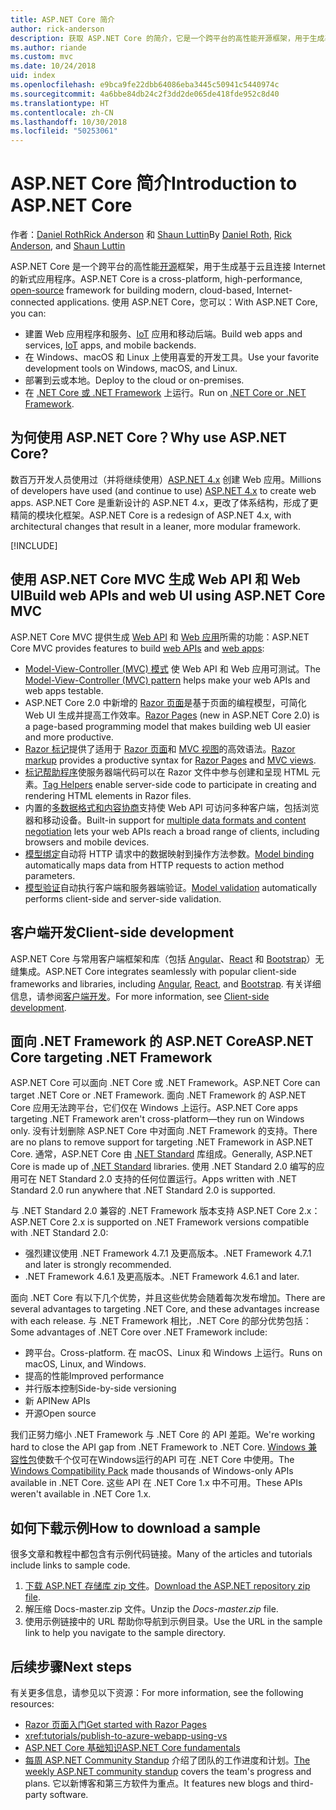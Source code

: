 ```yaml
---
title: ASP.NET Core 简介
author: rick-anderson
description: 获取 ASP.NET Core 的简介，它是一个跨平台的高性能开源框架，用于生成基于云且连接 Internet 的新式应用程序。
ms.author: riande
ms.custom: mvc
ms.date: 10/24/2018
uid: index
ms.openlocfilehash: e9bca9fe22dbb64086eba3445c50941c5440974c
ms.sourcegitcommit: 4a6bbe84db24c2f3dd2de065de418fde952c8d40
ms.translationtype: HT
ms.contentlocale: zh-CN
ms.lasthandoff: 10/30/2018
ms.locfileid: "50253061"
---
```

# <a name="introduction-to-aspnet-core"></a><span data-ttu-id="ed404-103">ASP.NET Core 简介</span><span class="sxs-lookup"><span data-stu-id="ed404-103">Introduction to ASP.NET Core</span></span>

<span data-ttu-id="ed404-104">作者：[Daniel Roth](https://github.com/danroth27)[Rick Anderson](https://twitter.com/RickAndMSFT) 和 [Shaun Luttin](https://twitter.com/dicshaunary)</span><span class="sxs-lookup"><span data-stu-id="ed404-104">By [Daniel Roth](https://github.com/danroth27), [Rick Anderson](https://twitter.com/RickAndMSFT), and [Shaun Luttin](https://twitter.com/dicshaunary)</span></span>

<span data-ttu-id="ed404-105">ASP.NET Core 是一个跨平台的高性能[开源](https://github.com/aspnet/home)框架，用于生成基于云且连接 Internet 的新式应用程序。</span><span class="sxs-lookup"><span data-stu-id="ed404-105">ASP.NET Core is a cross-platform, high-performance, [open-source](https://github.com/aspnet/home) framework for building modern, cloud-based, Internet-connected applications.</span></span> <span data-ttu-id="ed404-106">使用 ASP.NET Core，您可以：</span><span class="sxs-lookup"><span data-stu-id="ed404-106">With ASP.NET Core, you can:</span></span>

* <span data-ttu-id="ed404-107">建置 Web 应用程序和服务、[IoT](https://www.microsoft.com/internet-of-things/) 应用和移动后端。</span><span class="sxs-lookup"><span data-stu-id="ed404-107">Build web apps and services, [IoT](https://www.microsoft.com/internet-of-things/) apps, and mobile backends.</span></span>
* <span data-ttu-id="ed404-108">在 Windows、macOS 和 Linux 上使用喜爱的开发工具。</span><span class="sxs-lookup"><span data-stu-id="ed404-108">Use your favorite development tools on Windows, macOS, and Linux.</span></span>
* <span data-ttu-id="ed404-109">部署到云或本地。</span><span class="sxs-lookup"><span data-stu-id="ed404-109">Deploy to the cloud or on-premises.</span></span>
* <span data-ttu-id="ed404-110">在 [.NET Core 或 .NET Framework](/dotnet/articles/standard/choosing-core-framework-server) 上运行。</span><span class="sxs-lookup"><span data-stu-id="ed404-110">Run on [.NET Core or .NET Framework](/dotnet/articles/standard/choosing-core-framework-server).</span></span>

## <a name="why-use-aspnet-core"></a><span data-ttu-id="ed404-111">为何使用 ASP.NET Core？</span><span class="sxs-lookup"><span data-stu-id="ed404-111">Why use ASP.NET Core?</span></span>

<span data-ttu-id="ed404-112">数百万开发人员使用过（并将继续使用）[ASP.NET 4.x](/aspnet/overview) 创建 Web 应用。</span><span class="sxs-lookup"><span data-stu-id="ed404-112">Millions of developers have used (and continue to use) [ASP.NET 4.x](/aspnet/overview) to create web apps.</span></span> <span data-ttu-id="ed404-113">ASP.NET Core 是重新设计的 ASP.NET 4.x，更改了体系结构，形成了更精简的模块化框架。</span><span class="sxs-lookup"><span data-stu-id="ed404-113">ASP.NET Core is a redesign of ASP.NET 4.x, with architectural changes that result in a leaner, more modular framework.</span></span>

[!INCLUDE[](~/includes/benefits.md)]

## <a name="build-web-apis-and-web-ui-using-aspnet-core-mvc"></a><span data-ttu-id="ed404-114">使用 ASP.NET Core MVC 生成 Web API 和 Web UI</span><span class="sxs-lookup"><span data-stu-id="ed404-114">Build web APIs and web UI using ASP.NET Core MVC</span></span>

<span data-ttu-id="ed404-115">ASP.NET Core MVC 提供生成 [Web API](xref:tutorials/first-web-api) 和 [Web 应用](xref:tutorials/razor-pages/index)所需的功能：</span><span class="sxs-lookup"><span data-stu-id="ed404-115">ASP.NET Core MVC provides features to build [web APIs](xref:tutorials/first-web-api) and [web apps](xref:tutorials/razor-pages/index):</span></span>

* <span data-ttu-id="ed404-116">[Model-View-Controller (MVC) 模式](xref:mvc/overview) 使 Web API 和 Web 应用可测试。</span><span class="sxs-lookup"><span data-stu-id="ed404-116">The [Model-View-Controller (MVC) pattern](xref:mvc/overview) helps make your web APIs and web apps testable.</span></span>
* <span data-ttu-id="ed404-117">ASP.NET Core 2.0 中新增的 [Razor 页面](xref:razor-pages/index)是基于页面的编程模型，可简化 Web UI 生成并提高工作效率。</span><span class="sxs-lookup"><span data-stu-id="ed404-117">[Razor Pages](xref:razor-pages/index) (new in ASP.NET Core 2.0) is a page-based programming model that makes building web UI easier and more productive.</span></span>
* <span data-ttu-id="ed404-118">[Razor 标记](xref:mvc/views/razor)提供了适用于 [Razor 页面](xref:razor-pages/index)和 [MVC 视图](xref:mvc/views/overview)的高效语法。</span><span class="sxs-lookup"><span data-stu-id="ed404-118">[Razor markup](xref:mvc/views/razor) provides a productive syntax for [Razor Pages](xref:razor-pages/index) and [MVC views](xref:mvc/views/overview).</span></span>
* <span data-ttu-id="ed404-119">[标记帮助程序](xref:mvc/views/tag-helpers/intro)使服务器端代码可以在 Razor 文件中参与创建和呈现 HTML 元素。</span><span class="sxs-lookup"><span data-stu-id="ed404-119">[Tag Helpers](xref:mvc/views/tag-helpers/intro) enable server-side code to participate in creating and rendering HTML elements in Razor files.</span></span>
* <span data-ttu-id="ed404-120">内置的[多数据格式和内容协商](xref:web-api/advanced/formatting)支持使 Web API 可访问多种客户端，包括浏览器和移动设备。</span><span class="sxs-lookup"><span data-stu-id="ed404-120">Built-in support for [multiple data formats and content negotiation](xref:web-api/advanced/formatting) lets your web APIs reach a broad range of clients, including browsers and mobile devices.</span></span>
* <span data-ttu-id="ed404-121">[模型绑定](xref:mvc/models/model-binding)自动将 HTTP 请求中的数据映射到操作方法参数。</span><span class="sxs-lookup"><span data-stu-id="ed404-121">[Model binding](xref:mvc/models/model-binding) automatically maps data from HTTP requests to action method parameters.</span></span>
* <span data-ttu-id="ed404-122">[模型验证](xref:mvc/models/validation)自动执行客户端和服务器端验证。</span><span class="sxs-lookup"><span data-stu-id="ed404-122">[Model validation](xref:mvc/models/validation) automatically performs client-side and server-side validation.</span></span>

## <a name="client-side-development"></a><span data-ttu-id="ed404-123">客户端开发</span><span class="sxs-lookup"><span data-stu-id="ed404-123">Client-side development</span></span>

<span data-ttu-id="ed404-124">ASP.NET Core 与常用客户端框架和库（包括 [Angular](xref:spa/angular)、[React](xref:spa/react) 和 [Bootstrap](https://getbootstrap.com/)）无缝集成。</span><span class="sxs-lookup"><span data-stu-id="ed404-124">ASP.NET Core integrates seamlessly with popular client-side frameworks and libraries, including [Angular](xref:spa/angular), [React](xref:spa/react), and [Bootstrap](https://getbootstrap.com/).</span></span> <span data-ttu-id="ed404-125">有关详细信息，请参阅[客户端开发](xref:client-side/index)。</span><span class="sxs-lookup"><span data-stu-id="ed404-125">For more information, see [Client-side development](xref:client-side/index).</span></span>

<a name="target-framework"></a>

## <a name="aspnet-core-targeting-net-framework"></a><span data-ttu-id="ed404-126">面向 .NET Framework 的 ASP.NET Core</span><span class="sxs-lookup"><span data-stu-id="ed404-126">ASP.NET Core targeting .NET Framework</span></span>

<span data-ttu-id="ed404-127">ASP.NET Core 可以面向 .NET Core 或 .NET Framework。</span><span class="sxs-lookup"><span data-stu-id="ed404-127">ASP.NET Core can target .NET Core or .NET Framework.</span></span> <span data-ttu-id="ed404-128">面向 .NET Framework 的 ASP.NET Core 应用无法跨平台，它们仅在 Windows 上运行。</span><span class="sxs-lookup"><span data-stu-id="ed404-128">ASP.NET Core apps targeting .NET Framework aren't cross-platform&mdash;they run on Windows only.</span></span> <span data-ttu-id="ed404-129">没有计划删除 ASP.NET Core 中对面向 .NET Framework 的支持。</span><span class="sxs-lookup"><span data-stu-id="ed404-129">There are no plans to remove support for targeting .NET Framework in ASP.NET Core.</span></span> <span data-ttu-id="ed404-130">通常，ASP.NET Core 由 [.NET Standard](/dotnet/standard/net-standard) 库组成。</span><span class="sxs-lookup"><span data-stu-id="ed404-130">Generally, ASP.NET Core is made up of [.NET Standard](/dotnet/standard/net-standard) libraries.</span></span> <span data-ttu-id="ed404-131">使用 .NET Standard 2.0 编写的应用可在 NET Standard 2.0 支持的任何位置运行。</span><span class="sxs-lookup"><span data-stu-id="ed404-131">Apps written with .NET Standard 2.0 run anywhere that .NET Standard 2.0 is supported.</span></span>

<span data-ttu-id="ed404-132">与 .NET Standard 2.0 兼容的 .NET Framework 版本支持 ASP.NET Core 2.x：</span><span class="sxs-lookup"><span data-stu-id="ed404-132">ASP.NET Core 2.x is supported on .NET Framework versions compatible with .NET Standard 2.0:</span></span>

* <span data-ttu-id="ed404-133">强烈建议使用 .NET Framework 4.7.1 及更高版本。</span><span class="sxs-lookup"><span data-stu-id="ed404-133">.NET Framework 4.7.1 and later is strongly recommended.</span></span>
* <span data-ttu-id="ed404-134">.NET Framework 4.6.1 及更高版本。</span><span class="sxs-lookup"><span data-stu-id="ed404-134">.NET Framework 4.6.1 and later.</span></span>

<span data-ttu-id="ed404-135">面向 .NET Core 有以下几个优势，并且这些优势会随着每次发布增加。</span><span class="sxs-lookup"><span data-stu-id="ed404-135">There are several advantages to targeting .NET Core, and these advantages increase with each release.</span></span> <span data-ttu-id="ed404-136">与 .NET Framework 相比，.NET Core 的部分优势包括：</span><span class="sxs-lookup"><span data-stu-id="ed404-136">Some advantages of .NET Core over .NET Framework include:</span></span>

* <span data-ttu-id="ed404-137">跨平台。</span><span class="sxs-lookup"><span data-stu-id="ed404-137">Cross-platform.</span></span> <span data-ttu-id="ed404-138">在 macOS、Linux 和 Windows 上运行。</span><span class="sxs-lookup"><span data-stu-id="ed404-138">Runs on macOS, Linux, and Windows.</span></span>
* <span data-ttu-id="ed404-139">提高的性能</span><span class="sxs-lookup"><span data-stu-id="ed404-139">Improved performance</span></span>
* <span data-ttu-id="ed404-140">并行版本控制</span><span class="sxs-lookup"><span data-stu-id="ed404-140">Side-by-side versioning</span></span>
* <span data-ttu-id="ed404-141">新 API</span><span class="sxs-lookup"><span data-stu-id="ed404-141">New APIs</span></span>
* <span data-ttu-id="ed404-142">开源</span><span class="sxs-lookup"><span data-stu-id="ed404-142">Open source</span></span>

<span data-ttu-id="ed404-143">我们正努力缩小 .NET Framework 与 .NET Core 的 API 差距。</span><span class="sxs-lookup"><span data-stu-id="ed404-143">We're working hard to close the API gap from .NET Framework to .NET Core.</span></span> <span data-ttu-id="ed404-144">[Windows 兼容性包](/dotnet/core/porting/windows-compat-pack)使数千个仅可在Windows运行的API 可在 .NET Core 中使用。</span><span class="sxs-lookup"><span data-stu-id="ed404-144">The [Windows Compatibility Pack](/dotnet/core/porting/windows-compat-pack) made thousands of Windows-only APIs available in .NET Core.</span></span> <span data-ttu-id="ed404-145">这些 API 在 .NET Core 1.x 中不可用。</span><span class="sxs-lookup"><span data-stu-id="ed404-145">These APIs weren't available in .NET Core 1.x.</span></span>

## <a name="how-to-download-a-sample"></a><span data-ttu-id="ed404-146">如何下载示例</span><span class="sxs-lookup"><span data-stu-id="ed404-146">How to download a sample</span></span>

<span data-ttu-id="ed404-147">很多文章和教程中都包含有示例代码链接。</span><span class="sxs-lookup"><span data-stu-id="ed404-147">Many of the articles and tutorials include links to sample code.</span></span>

1. <span data-ttu-id="ed404-148">[下载 ASP.NET 存储库 zip 文件](https://codeload.github.com/aspnet/Docs/zip/master)。</span><span class="sxs-lookup"><span data-stu-id="ed404-148">[Download the ASP.NET repository zip file](https://codeload.github.com/aspnet/Docs/zip/master).</span></span>
1. <span data-ttu-id="ed404-149">解压缩 Docs-master.zip 文件。</span><span class="sxs-lookup"><span data-stu-id="ed404-149">Unzip the *Docs-master.zip* file.</span></span>
1. <span data-ttu-id="ed404-150">使用示例链接中的 URL 帮助你导航到示例目录。</span><span class="sxs-lookup"><span data-stu-id="ed404-150">Use the URL in the sample link to help you navigate to the sample directory.</span></span>

## <a name="next-steps"></a><span data-ttu-id="ed404-151">后续步骤</span><span class="sxs-lookup"><span data-stu-id="ed404-151">Next steps</span></span>

<span data-ttu-id="ed404-152">有关更多信息，请参见以下资源：</span><span class="sxs-lookup"><span data-stu-id="ed404-152">For more information, see the following resources:</span></span>

* [<span data-ttu-id="ed404-153">Razor 页面入门</span><span class="sxs-lookup"><span data-stu-id="ed404-153">Get started with Razor Pages</span></span>](xref:tutorials/razor-pages/razor-pages-start)
* <xref:tutorials/publish-to-azure-webapp-using-vs>
* [<span data-ttu-id="ed404-154">ASP.NET Core 基础知识</span><span class="sxs-lookup"><span data-stu-id="ed404-154">ASP.NET Core fundamentals</span></span>](xref:fundamentals/index)
* <span data-ttu-id="ed404-155">[每周 ASP.NET Community Standup](https://live.asp.net/) 介绍了团队的工作进度和计划。</span><span class="sxs-lookup"><span data-stu-id="ed404-155">[The weekly ASP.NET community standup](https://live.asp.net/) covers the team's progress and plans.</span></span> <span data-ttu-id="ed404-156">它以新博客和第三方软件为重点。</span><span class="sxs-lookup"><span data-stu-id="ed404-156">It features new blogs and third-party software.</span></span>
